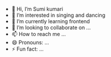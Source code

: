 - 👋 Hi, I’m Sumi kumari
- 👀 I’m interested in singing and dancing
- 🌱 I’m currently learning frontend
- 💞️ I’m looking to collaborate on ...
- 📫 How to reach me ...
- 😄 Pronouns: ...
- ⚡ Fun fact: ...

<!---
sumising/sumising is a ✨ special ✨ repository because its `README.md` (this file) appears on your GitHub profile.
You can click the Preview link to take a look at your changes.
--->
